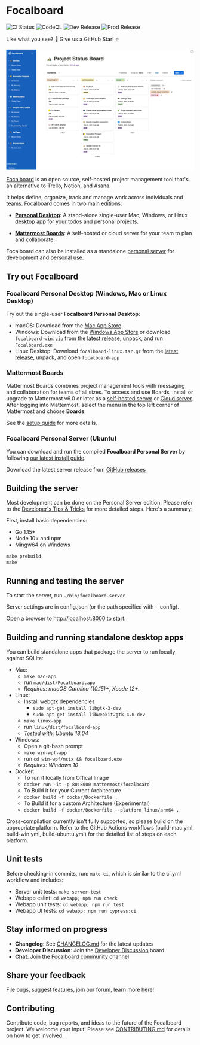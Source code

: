 # Focalboard

![CI Status](https://github.com/mattermost/focalboard/actions/workflows/ci.yml/badge.svg)
![CodeQL](https://github.com/mattermost/focalboard/actions/workflows/codeql-analysis.yml/badge.svg)
![Dev Release](https://github.com/mattermost/focalboard/actions/workflows/dev-release.yml/badge.svg)
![Prod Release](https://github.com/mattermost/focalboard/actions/workflows/prod-release.yml/badge.svg)

Like what you see? :eyes: Give us a GitHub Star! :star:

[![Focalboard](website/site/static/img/hero.jpg)](https://www.focalboard.com)

[Focalboard](https://www.focalboard.com) is an open source, self-hosted project management tool that's an alternative to Trello, Notion, and Asana.

It helps define, organize, track and manage work across individuals and teams. Focalboard comes in two main editions:

* **[Personal Desktop](https://www.focalboard.com/download/personal-edition/desktop/)**: A stand-alone single-user Mac, Windows, or Linux desktop app for your todos and personal projects.

* **[Mattermost Boards](https://www.focalboard.com/download/mattermost/)**: A self-hosted or cloud server for your team to plan and collaborate.

Focalboard can also be installed as a standalone [personal server](https://www.focalboard.com/download/personal-edition/ubuntu/) for development and personal use.

## Try out Focalboard

### Focalboard Personal Desktop (Windows, Mac or Linux Desktop)

Try out the single-user **Focalboard Personal Desktop**:
* macOS: Download from the [Mac App Store](https://apps.apple.com/us/app/focalboard-insiders/id1556908618?mt=12).
* Windows: Download from the [Windows App Store](https://www.microsoft.com/store/productId/9NLN2T0SX9VF) or download `focalboard-win.zip` from the [latest release](https://github.com/mattermost/focalboard/releases), unpack, and run `Focalboard.exe`
* Linux Desktop: Download `focalboard-linux.tar.gz` from the [latest release](https://github.com/mattermost/focalboard/releases), unpack, and open `focalboard-app`

### Mattermost Boards

Mattermost Boards combines project management tools with messaging and collaboration for teams of all sizes. To access and use Boards, install or upgrade to Mattermost v6.0 or later as a [self-hosted server](https://docs.mattermost.com/guides/deployment.html?utm_source=focalboard&utm_campaign=focalboard) or [Cloud server](https://mattermost.com/get-started/?utm_source=focalboard&utm_campaign=focalboard). After logging into Mattermost, select the menu in the top left corner of Mattermost and choose **Boards**.

See the [setup guide](https://www.focalboard.com/download/mattermost/) for more details.

### Focalboard Personal Server (Ubuntu)

You can download and run the compiled **Focalboard Personal Server** by following [our latest install guide](https://www.focalboard.com/download/personal-edition/ubuntu/).

Download the latest server release from [GitHub releases](https://github.com/mattermost/focalboard/releases)

## Building the server

Most development can be done on the Personal Server edition. Please refer to the [Developer's Tips & Tricks](https://www.focalboard.com/contribute/getting-started/dev-tips/) for more detailed steps. Here's a summary:

First, install basic dependencies:
* Go 1.15+
* Node 10+ and npm
* Mingw64 on Windows

```
make prebuild
make
```

## Running and testing the server

To start the server, run `./bin/focalboard-server`

Server settings are in config.json (or the path specified with --config).

Open a browser to [http://localhost:8000](http://localhost:8000) to start.

## Building and running standalone desktop apps

You can build standalone apps that package the server to run locally against SQLite:

* Mac:
    * `make mac-app`
    * run `mac/dist/Focalboard.app`
    * *Requires: macOS Catalina (10.15)+, Xcode 12+.*
* Linux:
    * Install webgtk dependencies
        * `sudo apt-get install libgtk-3-dev`
        * `sudo apt-get install libwebkit2gtk-4.0-dev`
    * `make linux-app`
    * run `linux/dist/focalboard-app`
    * *Tested with: Ubuntu 18.04*
* Windows:
    * Open a git-bash prompt
    * `make win-wpf-app`
    * run `cd win-wpf/msix && focalboard.exe`
    * *Requires: Windows 10*
* Docker:
    * To run it locally from Offical Image
    * `docker run -it -p 80:8000 mattermost/focalboard`
    * To Build it for your Current Architecture
    * `docker build -f docker/Dockerfile .`
    * To Build it for a custom Architecture (Experimental)
    * `docker build -f docker/Dockerfile --platform linux/arm64 .`

Cross-compilation currently isn't fully supported, so please build on the appropriate platform. Refer to the GitHub Actions workflows (build-mac.yml, build-win.yml, build-ubuntu.yml) for the detailed list of steps on each platform.

## Unit tests

Before checking-in commits, run: `make ci`, which is similar to the ci.yml workflow and includes:
* Server unit tests: `make server-test`
* Webapp eslint: `cd webapp; npm run check`
* Webapp unit tests: `cd webapp; npm run test`
* Webapp UI tests: `cd webapp; npm run cypress:ci`

## Stay informed on progress

* **Changelog**: See [CHANGELOG.md](CHANGELOG.md) for the latest updates
* **Developer Discussion**: Join the [Developer Discussion](https://github.com/mattermost/focalboard/discussions) board
* **Chat**: Join the [Focalboard community channel](https://community.mattermost.com/core/channels/focalboard)

## Share your feedback

File bugs, suggest features, join our forum, learn more [here](https://github.com/mattermost/focalboard/wiki/Share-your-feedback)!

## Contributing

Contribute code, bug reports, and ideas to the future of the Focalboard project. We welcome your input! Please see [CONTRIBUTING.md](CONTRIBUTING.md) for details on how to get involved.
